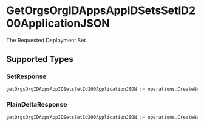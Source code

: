 # GetOrgsOrgIDAppsAppIDSetsSetID200ApplicationJSON

The Requested Deployment Set.




## Supported Types

### SetResponse

```go
getOrgsOrgIDAppsAppIDSetsSetId200ApplicationJSON := operations.CreateGetOrgsOrgIDAppsAppIDSetsSetID200ApplicationJSONSetResponse(shared.SetResponse{/* values here */})
```

### PlainDeltaResponse

```go
getOrgsOrgIDAppsAppIDSetsSetId200ApplicationJSON := operations.CreateGetOrgsOrgIDAppsAppIDSetsSetID200ApplicationJSONPlainDeltaResponse(shared.PlainDeltaResponse{/* values here */})
```

